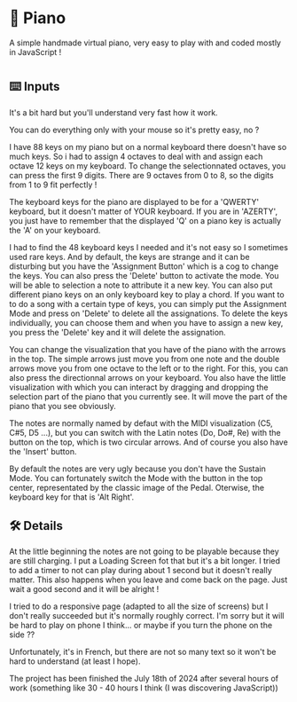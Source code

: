 # 🎹 Piano
A simple handmade virtual piano, very easy to play with and coded mostly in JavaScript  !
#

## ⌨️ Inputs
It's a bit hard but you'll understand very fast how it work.

You can do everything only with your mouse so it's pretty easy, no ?

I have 88 keys on my piano but on a normal keyboard there doesn't have so much keys. So i had to assign 4 octaves to deal with and assign each octave 12 keys on my keyboard. To change the selectionnated octaves, you can press the first 9 digits. There are 9 octaves from 0 to 8, so the digits from 1 to 9 fit perfectly ! 

The keyboard keys for the piano are displayed to be for a 'QWERTY' keyboard, but it doesn't matter of YOUR keyboard. If you are in 'AZERTY', you just have to remember that the displayed 'Q' on a piano key is actually the 'A' on your keyboard.

I had to find the 48 keyboard keys I needed and it's not easy so I sometimes used rare keys. And by default, the keys are strange and it can be disturbing but you have the 'Assignment Button' which is a cog to change the keys. You can also press the 'Delete' button to activate the mode. You will be able to selection a note to attribute it a new key. You can also put different piano keys on an only keyboard key to play a chord. If you want to to do a song with a certain type of keys, you can simply put the Assignment Mode and press on 'Delete' to delete all the assignations. To delete the keys individually, you can choose them and when you have to assign a new key, you press the 'Delete' key and it will delete the assignation.

You can change the visualization that you have of the piano with the arrows in the top. The simple arrows just move you from one note and the double arrows move you from one octave to the left or to the right. For this, you can also press the directionnal arrows on your keyboard. 
You also have the little visualization with which you can interact by dragging and dropping the selection part of the piano that you currently see. It will move the part of the piano that you see obviously. 

The notes are normally named by defaut with the MIDI visualization (C5, C#5, D5 ...), but you can switch with the Latin notes (Do, Do#, Re) with the button on the top, which is two circular arrows. And of course you also have the 'Insert' button. 

By default the notes are very ugly because you don't have the Sustain Mode. You can fortunately switch the Mode with the button in the top center, representated by the classic image of the Pedal. Oterwise, the keyboard key for that is 'Alt Right'. 
##

## 🛠️ Details
At the little beginning the notes are not going to be playable because they are still charging. I put a Loading Screen fot that but it's a bit longer. I tried to add a timer to not can play during about 1 second but it doesn't really matter. This also happens when you leave and come back on the page. Just wait a good second and it will be alright !

I tried to do a responsive page (adapted to all the size of screens) but I don't really succeeded but it's normally roughly correct. I'm sorry but it will be hard to play on phone I think... or maybe if you turn the phone on the side ??

Unfortunately, it's in French, but there are not so many text so it won't be hard to understand (at least I hope).

The project has been finished the July 18th of 2024 after several hours of work (something like 30 - 40 hours I think (I was discovering JavaScript))
##
